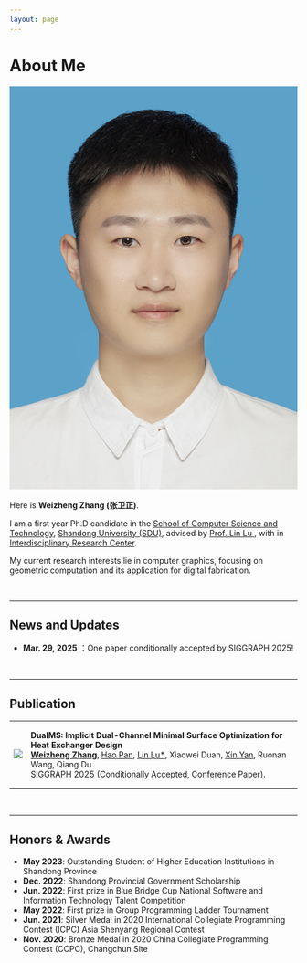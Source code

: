 ```yaml
---
layout: page
---
```


# About Me

<img src="./weizhengzhang.jpg" class="floatpic">

<br>

Here is **Weizheng Zhang (张卫正)**.<br>

I am a first year Ph.D candidate in the [School of Computer Science and Technology](http://www.cs.sdu.edu.cn/), [Shandong University (SDU)](http://www.sdu.edu.cn/), advised by [Prof. Lin Lu ](http://irc.cs.sdu.edu.cn/~lulin/index.html), with in [Interdisciplinary Research Center](http://irc.cs.sdu.edu.cn/).

My current research interests lie in computer graphics, focusing on geometric computation and its application for digital fabrication.

<br>

---

## News and Updates

- **Mar. 29, 2025** ：One paper conditionally accepted by SIGGRAPH 2025!

<br>

---

## Publication

<table width="100%" border="0" align="center" cellpadding="10" cellspacing="10" style="text-align:left">
    <tr>
        <td align="center"><img src="../images/DualMS/DualMS.png" width="500" /></td>
        <td>
            <p>
                <strong>DualMS: Implicit Dual-Channel Minimal Surface Optimization for Heat Exchanger Design</strong><br>
                <b><a href="https://weizheng-zhang.github.io">Weizheng Zhang</a></b>, <a href="https://haopan.github.io/">Hao Pan</a>, <a href="http://irc.cs.sdu.edu.cn/~lulin/index.html">Lin Lu*</a>, Xiaowei Duan, <a href="https://ringednebulae.github.io/personal-webpage/">Xin Yan</a>, Ruonan Wang, Qiang Du <br>
                SIGGRAPH 2025 (Conditionally Accepted, Conference Paper).
            </p>
        </td>
    </tr>
</table>



<br>

---

## Honors & Awards

- **May 2023**: Outstanding Student of Higher Education Institutions in Shandong Province
- **Dec. 2022**: Shandong Provincial Government Scholarship
- **Jun. 2022**: First prize in Blue Bridge Cup National Software and Information Technology Talent Competition
- **May 2022**: First prize in Group Programming Ladder Tournament
- **Jun. 2021**: Silver Medal in 2020 International Collegiate Programming Contest (ICPC) Asia Shenyang Regional Contest 
- **Nov. 2020**: Bronze Medal in 2020 China Collegiate Programming Contest (CCPC), Changchun Site 

